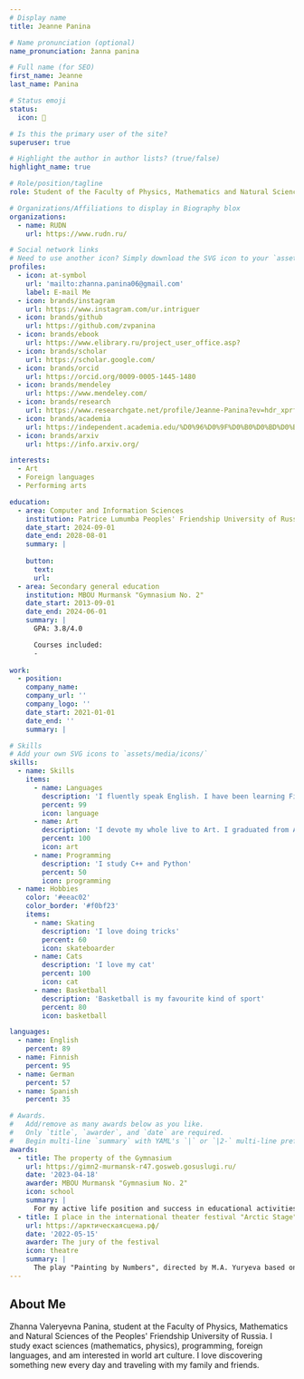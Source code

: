 ```yaml
---
# Display name
title: Jeanne Panina

# Name pronunciation (optional)
name_pronunciation: žanna panina

# Full name (for SEO)
first_name: Jeanne
last_name: Panina

# Status emoji
status:
  icon: 🦋

# Is this the primary user of the site?
superuser: true

# Highlight the author in author lists? (true/false)
highlight_name: true

# Role/position/tagline
role: Student of the Faculty of Physics, Mathematics and Natural Sciences, RUDN University, Moscow

# Organizations/Affiliations to display in Biography blox
organizations:
  - name: RUDN 
    url: https://www.rudn.ru/

# Social network links
# Need to use another icon? Simply download the SVG icon to your `assets/media/icons/` folder.
profiles:
  - icon: at-symbol
    url: 'mailto:zhanna.panina06@gmail.com'
    label: E-mail Me
  - icon: brands/instagram
    url: https://www.instagram.com/ur.intriguer
  - icon: brands/github
    url: https://github.com/zvpanina
  - icon: brands/ebook
    url: https://www.elibrary.ru/project_user_office.asp?
  - icon: brands/scholar
    url: https://scholar.google.com/
  - icon: brands/orcid
    url: https://orcid.org/0009-0005-1445-1480
  - icon: brands/mendeley
    url: https://www.mendeley.com/
  - icon: brands/research
    url: https://www.researchgate.net/profile/Jeanne-Panina?ev=hdr_xprf
  - icon: brands/academia
    url: https://independent.academia.edu/%D0%96%D0%9F%D0%B0%D0%BD%D0%B8%D0%BD%D0%B0
  - icon: brands/arxiv
    url: https://info.arxiv.org/

interests:
  - Art
  - Foreign languages
  - Performing arts

education:
  - area: Computer and Information Sciences
    institution: Patrice Lumumba Peoples' Friendship University of Russia
    date_start: 2024-09-01
    date_end: 2028-08-01
    summary: |
      
    button:
      text:
      url: 
  - area: Secondary general education
    institution: MBOU Murmansk "Gymnasium No. 2"
    date_start: 2013-09-01
    date_end: 2024-06-01
    summary: |
      GPA: 3.8/4.0

      Courses included:
      - 
      
work:
  - position:
    company_name: 
    company_url: ''
    company_logo: ''
    date_start: 2021-01-01
    date_end: ''
    summary: |

# Skills
# Add your own SVG icons to `assets/media/icons/`
skills:
  - name: Skills
    items:
      - name: Languages
        description: 'I fluently speak English. I have been learning Finnish for 9 years in order to enter University in Helsinki. I also had success in learning German at school and I started learning Spanish this autumn.'
        percent: 99
        icon: language
      - name: Art
        description: 'I devote my whole live to Art. I graduated from Art School and Theatre School'
        percent: 100
        icon: art 
      - name: Programming
        description: 'I study C++ and Python'
        percent: 50
        icon: programming
  - name: Hobbies
    color: '#eeac02'
    color_border: '#f0bf23'
    items:
      - name: Skating
        description: 'I love doing tricks'
        percent: 60
        icon: skateboarder
      - name: Cats
        description: 'I love my cat'
        percent: 100
        icon: cat
      - name: Basketball
        description: 'Basketball is my favourite kind of sport'
        percent: 80
        icon: basketball

languages:
  - name: English
    percent: 89
  - name: Finnish
    percent: 95
  - name: German
    percent: 57
  - name: Spanish
    percent: 35

# Awards.
#   Add/remove as many awards below as you like.
#   Only `title`, `awarder`, and `date` are required.
#   Begin multi-line `summary` with YAML's `|` or `|2-` multi-line prefix and indent 2 spaces below.
awards:
  - title: The property of the Gymnasium
    url: https://gimn2-murmansk-r47.gosweb.gosuslugi.ru/
    date: '2023-04-18'
    awarder: MBOU Murmansk "Gymnasium No. 2"
    icon: school
    summary: |
      For my active life position and success in educational activities, I was awarded the title of the Property of the gymnasium.
  - title: I place in the international theater festival "Arctic Stage"
    url: https://арктическаясцена.рф/
    date: '2022-05-15'
    awarder: The jury of the festival
    icon: theatre
    summary: |
      The play "Painting by Numbers", directed by M.A. Yuryeva based on the play by E.I. Krynzhina, in which I took part, took the first place at the festival.
---
```


## About Me

Zhanna Valeryevna Panina, student at the Faculty of Physics, Mathematics and Natural Sciences of the Peoples' Friendship University of Russia. I study exact sciences (mathematics, physics), programming, foreign languages, and am interested in world art culture. I love discovering something new every day and traveling with my family and friends.
